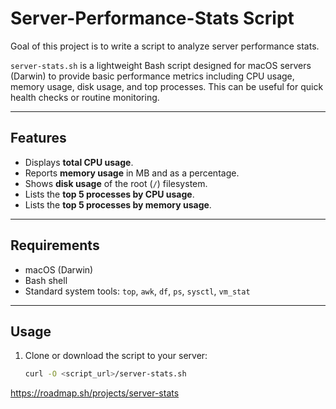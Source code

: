 # Server-Performance-Stats Script
Goal of this project is to write a script to analyze server performance stats.

`server-stats.sh` is a lightweight Bash script designed for macOS servers (Darwin) to provide basic performance metrics including CPU usage, memory usage, disk usage, and top processes. This can be useful for quick health checks or routine monitoring.

---

## Features

- Displays **total CPU usage**.
- Reports **memory usage** in MB and as a percentage.
- Shows **disk usage** of the root (`/`) filesystem.
- Lists the **top 5 processes by CPU usage**.
- Lists the **top 5 processes by memory usage**.

---

## Requirements

- macOS (Darwin)
- Bash shell
- Standard system tools: `top`, `awk`, `df`, `ps`, `sysctl`, `vm_stat`

---

## Usage

1. Clone or download the script to your server:

   ```bash
   curl -O <script_url>/server-stats.sh
   
https://roadmap.sh/projects/server-stats
